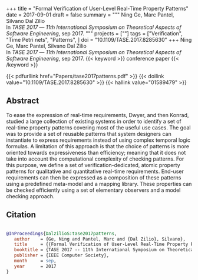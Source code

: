 +++
title = "Formal Verification of User-Level Real-Time Property Patterns"
date = 2017-09-01
draft = false
summary = """
Ning Ge, Marc Pantel, Silvano Dal Zilio <br />
In _TASE 2017_ — _11th International Symposium on Theoretical Aspects of Software Engineering_, sep 2017.
"""
projects = [""]
tags = ["Verification", "Time Petri nets", "Patterns", ]
doi = "10.1109/TASE.2017.8285630"
+++
Ning Ge, Marc Pantel, Silvano Dal Zilio <br />
In _TASE 2017_ — _11th International Symposium on Theoretical Aspects of Software Engineering_, sep 2017.
{{< keyword >}} conference paper {{< /keyword >}}


{{< pdfurllink href="Papers/tase2017patterns.pdf" >}}
{{< doilink value="10.1109/TASE.2017.8285630" >}}
{{< hallink value="01589479" >}}

## Abstract
To ease the expression of real-time requirements, Dwyer, and then Konrad, studied a large
        collection of existing systems in order to identify a set of real-time property patterns
        covering most of the useful use cases. The goal was to provide a set of reusable patterns
        that system designers can instantiate to express requirements instead of using complex
        temporal logic formulas. A limitation of this approach is that the choice of patterns is
        more oriented towards expressiveness than efficiency; meaning that it does not take into
        account the computational complexity of checking patterns. For this purpose, we define a set
        of verification-dedicated, atomic property patterns for qualitative and quantitative
        real-time requirements. End-user requirements can then be expressed as a composition of
        these patterns using a predefined meta-model and a mapping library. These properties can be
        checked efficiently using a set of elementary observers and a model checking approach.



## Citation

```bibtex

@InProceedings{DalzilioS:tase2017patterns,
   author    = {Ge, Ning and Pantel, Marc and {Dal Zilio}, Silvano},
   title     = {{Formal Verification of User-Level Real-Time Property Patterns}},
   booktitle = {TASE 2017 -- 11th International Symposium on Theoretical Aspects of Software Engineering},
   publisher = {IEEE Computer Society},
   month     = sep, 
   year      = 2017
}

````
